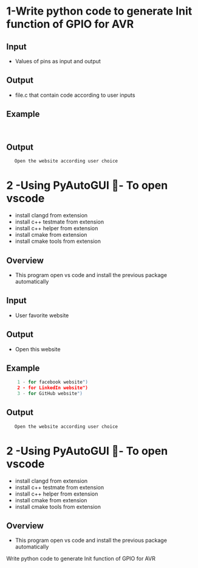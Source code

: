 # 1-Write python code to generate Init function of GPIO for AVR

## Input 
   - Values of pins as input and output
## Output
  - file.c that contain code according to user inputs  
## Example 
```python
    
```
## Output 
```python
   Open the website according user choice
```

# 2 -Using PyAutoGUI - To open vscode 
- install clangd from extension
- install c++ testmate  from extension
- install c++ helper  from extension
- install cmake  from extension
- install cmake tools  from extension
  
## Overview
- This program open vs code and install the previous package automatically


## Input 
   - User favorite website 
## Output
  - Open this website
## Example 
```python
    1 - for facebook website")
    2 - for LinkedIn website")
    3 - for GitHub website")
```
## Output 
```python
   Open the website according user choice
```

# 2 -Using PyAutoGUI - To open vscode 
- install clangd from extension
- install c++ testmate  from extension
- install c++ helper  from extension
- install cmake  from extension
- install cmake tools  from extension
  
## Overview
- This program open vs code and install the previous package automatically



















Write python code
to generate Init
function of GPIO
for AVR
